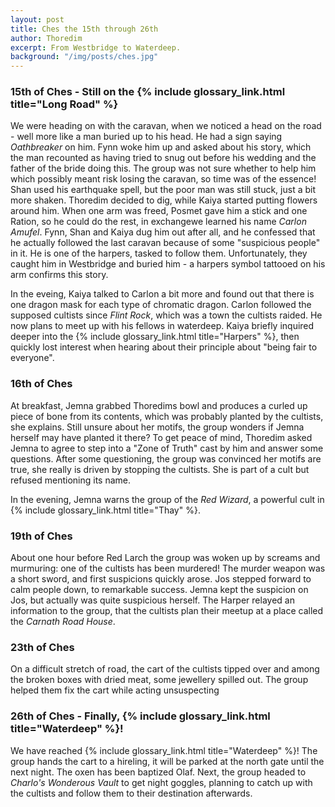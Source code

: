 ```yaml
---
layout: post
title: Ches the 15th through 26th
author: Thoredim
excerpt: From Westbridge to Waterdeep.
background: "/img/posts/ches.jpg"
---
```


### 15th of Ches - Still on the {% include glossary_link.html title="Long Road" %}

We were heading on with the caravan, when we noticed a head on the road - well
more like a man buried up to his head. He had a sign saying *Oathbreaker* on
him. Fynn woke him up and asked about his story, which the man recounted as
having tried to snug out before his wedding and the father of the bride doing
this. The group was not sure whether to help him which possibly meant risk losing the
caravan, so time was of the essence! Shan used his earthquake spell, but the
poor man was still stuck, just a bit more shaken. Thoredim decided to dig,
while Kaiya started putting flowers around him. When one arm was freed, Posmet
gave him a stick and one Ration, so he could do the rest, in exchangewe learned
his name *Carlon Amufel*. Fynn, Shan and Kaiya dug him out after all, and he
confessed that he actually followed the last caravan because of some
"suspicious people" in it. He is one of the harpers, tasked to follow them.
Unfortunately, they caught him in Westbridge and buried him - a harpers symbol
tattooed on his arm confirms this story.

In the eveing, Kaiya talked to Carlon a bit more and found out that there is
one dragon mask for each type of chromatic dragon. Carlon followed the supposed
cultists since *Flint Rock*, which was a town the cultists raided. He now plans
to meet up with his fellows in waterdeep. Kaiya briefly inquired deeper into
the {% include glossary_link.html title="Harpers" %}, then quickly lost interest when hearing about their principle
about "being fair to everyone".

### 16th of Ches

At breakfast, Jemna grabbed Thoredims bowl and produces a curled up piece of
bone from its contents, which was probably planted by the cultists, she
explains. Still unsure about her motifs, the group wonders if Jemna herself may
have planted it there? To get peace of mind, Thoredim asked Jemna to agree to
step into a "Zone of Truth" cast by him and answer some questions. After some
questioning, the group was convinced her motifs are true, she really is driven
by stopping the cultists. She is part of a cult but refused mentioning its
name.

In the evening, Jemna warns the group of the *Red Wizard*, a powerful cult in
{% include glossary_link.html title="Thay" %}.

### 19th of Ches

About one hour before Red Larch the group was woken up by screams and
murmuring: one of the cultists has been murdered! The murder weapon was a short
sword, and first suspicions quickly arose. Jos stepped forward to calm people
down, to remarkable success. Jemna kept the suspicion on Jos, but actually was
quite suspicious herself. The Harper relayed an information to the group, that
the cultists plan their meetup at a place called the *Carnath Road House*.

### 23th of Ches

On a difficult stretch of road, the cart of the cultists tipped over and among
the broken boxes with dried meat, some jewellery spilled out. The group helped
them fix the cart while acting unsuspecting

### 26th of Ches - Finally, {% include glossary_link.html title="Waterdeep" %}!

We have reached {% include glossary_link.html title="Waterdeep" %}! The group hands the cart to a hireling, it will be
parked at the north gate until the next night. The oxen has been baptized Olaf.
Next, the group headed to *Charlo's Wonderous Vault* to get night goggles,
planning to catch up with the cultists and follow them to their destination
afterwards.

